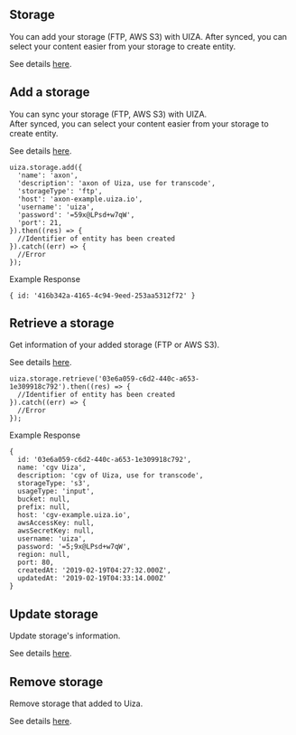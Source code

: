 ## Storage
You can add your storage (FTP, AWS S3) with UIZA.
After synced, you can select your content easier from your storage to create entity.

See details [here](https://docs.uiza.io/#storage).

## Add a storage
You can sync your storage (FTP, AWS S3) with UIZA.\
After synced, you can select your content easier from your storage to create entity.

See details [here](https://docs.uiza.io/#add-a-storage).

```node
uiza.storage.add({
  'name': 'axon',
  'description': 'axon of Uiza, use for transcode',
  'storageType': 'ftp',
  'host': 'axon-example.uiza.io',
  'username': 'uiza',
  'password': '=59x@LPsd+w7qW',
  'port': 21,
}).then((res) => {
  //Identifier of entity has been created
}).catch((err) => {
  //Error
});
```

Example Response

```node
{ id: '416b342a-4165-4c94-9eed-253aa5312f72' }
```
## Retrieve a storage
Get information of your added storage (FTP or AWS S3).

See details [here](https://docs.uiza.io/#retrieve-a-storage).

```node
uiza.storage.retrieve('03e6a059-c6d2-440c-a653-1e309918c792').then((res) => {
  //Identifier of entity has been created
}).catch((err) => {
  //Error
});
```

Example Response

```node
{ 
  id: '03e6a059-c6d2-440c-a653-1e309918c792',
  name: 'cgv Uiza',
  description: 'cgv of Uiza, use for transcode',
  storageType: 's3',
  usageType: 'input',
  bucket: null,
  prefix: null,
  host: 'cgv-example.uiza.io',
  awsAccessKey: null,
  awsSecretKey: null,
  username: 'uiza',
  password: '=5;9x@LPsd+w7qW',
  region: null,
  port: 80,
  createdAt: '2019-02-19T04:27:32.000Z',
  updatedAt: '2019-02-19T04:33:14.000Z' 
}
```
## Update storage
Update storage's information.

See details [here](https://docs.uiza.io/#update-storage).



## Remove storage
Remove storage that added to Uiza.

See details [here](https://docs.uiza.io/#remove-storage).

